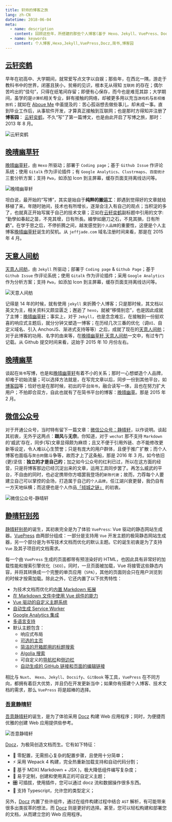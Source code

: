 ```yaml
---
title: 轩帅的博客之旅
lang: zh-CN
datetime: 2018-06-04
meta:
  - name: description
    content: 回顾这些年，所搭建的那些个人博客(基于 Hexo、Jekyll、VuePress、Docz 等)，以及体验过的写作分享平台(如：博客园、简书、微信公众号等)。
  - name: keywords
    content: 个人博客,Hexo,Jekyll,VuePress,Docz,简书,博客园
---
```


<!-- more -->

## [云轩奕鹤](https://nice.lovejade.cn/zh/blog/csdn-blog.html)

早年在初高中、大学期间，就常爱写点文字以自娱；那些年，在西北一隅，游走于教科书中的世界，闭塞且狭小，贫瘠的见识，根本无从得知 `互联网` 的存在；偶尔苦吟出的“佳句”，只得在纸笔间存留；即便有心保存，而今也是难觅其踪；大学期间，虽学的是`计算机`相关专业，鲜有接触的网络，却被更多用以充当`游戏机`与`影视播放机`；就如在 [Aboue Me](https://jeffjade.com/about-me/) 中虽提及的：苦心孤诣想去做些事儿，却未成一事。直到毕业工作后，从事软件开发，才算真正接触到互联网；也是那时方得知并注册了**博客园**： [云轩奕鹤](https://www.cnblogs.com/jadeboy/)，不久“写”了第一篇博文，也是由此开启了写博之旅，那时：2013 年 8 月。

![云轩奕鹤](https://image.nicelinks.site/csdn-blog.png)

## [晚晴幽草轩](https://nice.lovejade.cn/zh/blog/hexo-blog.html)

[晚晴幽草轩](https://jeffjade.com/)，由 `Hexo` 所驱动；部署于 `Coding page`；基于 `Github Issue` 作评论系统；使用 `Gitalk` 作为评论插件；有 `Google Analytics`、`Clustrmaps`、`百度统计`三套分析方案；支持 `Pwa`，如添加 Icon 到主屏幕，缓存页面支持离线访问等。

![晚晴幽草轩](https://image.nicelinks.site/hexo-blog.png)

坦白说，最开始的“写博”，其实是始自于**纯粹的搬运工**：即遇到觉得好的文章就给移植了来。年随时驰间，技术也有所增长，逐渐会注入有自己的观点；当积淀的多了，也就真正开始写属于自己的技术文章；正如在[云轩奕鹤](https://www.cnblogs.com/jadeboy/)副标题中引用的文字: “勤學如春起之苗，不見其增，日有所長。綴學如磨刀之石，不見其損，日有所虧”。在学于思之后，不停折腾之间，越发感觉到`个人品牌`的重要性，这便是个人主博客[晚晴幽草轩](https://jeffjade.com/)诞生的契机。从 `jeffjade.com` 域名注册时间来看，那是在 2015 年 4 月。

## [天意人间舫](https://nice.lovejade.cn/zh/blog/jekyll-blog.html)

[天意人间舫](https://blog.lovejade.cn/)，由 `Jekyll` 所驱动；部署于 `Coding page` & `Github Page`；基于 `Github Issue` 作评论系统；使用 `Gitalk` 作为评论插件；采用 `Google Analytics` 作为分析方案；支持 `Pwa`，如添加 Icon 到主屏幕，缓存页面支持离线访问等。

![天意人间舫](https://image.nicelinks.site/jekyll-blog.png)

记得是 14 年的时候，就有使用 `jekyll` 来折腾个人博客；只是那时候，其文档以英文为主，相关资料又颇显匮乏；邂逅了 `hexo`，就被“移情别恋”，也是因此成就了主博：[晚晴幽草轩](https://jeffjade.com/)；事实上，对于 `Jekyll`，也是念念难忘，在接触到一份挺欢喜的响应式主题后，就分分钟又塑造一博客；在历经几次三番的优化（调`UI`、自定义域名、引入 AnchorJS、渐进式支持等等）之后，成就了现在的[天意人间舫](https://blog.lovejade.cn/)；对于此博客的功用、名字的由来等，在[晚晴幽草轩,天意人间舫](https://jeffjade.com/2016/01/22/2016-01-22-jeffjade-and-nicejade/)一文中，有过专门记载。从 Github 提交时间来看，这始于 2015 年 10 月份左右。

## [晚晴幽草](https://nice.lovejade.cn/zh/blog/jianshu-blog.html)

谈起在`简书`写博，也是和[晚晴幽草轩](https://jeffjade.com/)有着不小的关系；那时一心想塑造个人品牌，却难于初始流量；可以选择方法就是，在写完文章以后，同步一份到其他平台，如[博客园](https://www.cnblogs.com/jadeboy/)等；恰好也是在那时候，初出的平台`简书`，融合读写一体，且也在努力扩大用户；不拍即合双方，自此也就有了在简书平台的博客：[晚晴幽草](https://www.jianshu.com/u/9aae3d8f4c3d)。那是 2015 年 2 月。

## [微信公众号](https://nice.lovejade.cn/zh/blog/wechat-blog.html)

对于开通公众号，当时特有留下一篇文章：[微信公众号：静晴轩](https://jeffjade.com/2016/03/23/2016-03-23-toss-wechat-public_no)，以作说明。谈起其初衷，无外乎这两点：**跟风**与**无奈**。你知道，对于 `wechat` 那不支持 `Markdown` 的‘威武’存在，同步(写)文章显得颇为麻烦；且又不便于引用外链、亦不能修改更新等设定，令人难以心生赞誉；只是有庞大的用户群体，且便于推广扩散；而个人博客也面临与`聚合网`做斗争等，故而才上了这条船，那是 2016 年 3 月。如今依旧(更)坚信：**独立的才是自己的**；加之如今公众号的红利已过，所以在这方面的经营，只是将博客那边已经沉淀出来的文章，运用工具同步罢了。再怎么威武的平台，不自由的同时，也必定携带你方唱罢我登场的`新陈代谢`；故而，力荐每个人要建立自己可以掌控的会场，打造属于自己的`个人品牌`，任江湖兴衰更替，我仍自有一方天地纵横；而这便也是个人作品[「倾城之链」](https://nicelinks.site/?from=nice.lovejade.cn) 的初衷。

![微信公众号-静晴轩](https://image.nicelinks.site/qrcode_jqx.jpg)

## [静晴轩别苑](https://nice.lovejade.cn/zh/blog/vuepress-blog.html)

[静晴轩别苑](https://nice.lovejade.cn)的诞生，其初衷完全是为了体验 `VuePress`: Vue 驱动的静态网站生成器。[VuePress](https://vuepress.vuejs.org/) 由两部分组成：一部分是支持用 `Vue` 开发主题的极简静态网站生成器，另一个部分是为书写技术文档而优化的默认主题。它的诞生初衷是为了支持 `Vue` 及其子项目的文档需求。

每一个由 `VuePress` 生成的页面都带有预渲染好的 HTML，也因此具有非常好的加载性能和搜索引擎优化（`SEO`）。同时，一旦页面被加载，Vue 将接管这些静态内容，并将其转换成一个完整的单页应用（`SPA`），其他的页面则会只在用户浏览到的时候才按需加载。除此之外，它还内置了以下优秀特性：

- 为技术文档而优化的[内置 Markdown 拓展](https://vuepress.vuejs.org/zh/guide/markdown.html)
- [在 Markdown 文件中使用 Vue 组件的能力](https://vuepress.vuejs.org/zh/guide/using-vue.html)
- [Vue 驱动的自定义主题系统](https://vuepress.vuejs.org/zh/guide/custom-themes.html)
- [自动生成 Service Worker](https://vuepress.vuejs.org/zh/config/#serviceworker)
- [Google Analytics 集成](https://vuepress.vuejs.org/zh/config/#ga)
- [多语言支持](https://vuepress.vuejs.org/zh/guide/i18n.html)
- 默认主题包含：
  - 响应式布局
  - [可选的主页](https://vuepress.vuejs.org/zh/default-theme-config/#%E9%A6%96%E9%A1%B5)
  - [简洁的开箱即用的标题搜索](https://vuepress.vuejs.org/zh/default-theme-config/#%E5%86%85%E7%BD%AE%E6%90%9C%E7%B4%A2)
  - [Algolia 搜索](https://vuepress.vuejs.org/zh/default-theme-config/#algolia-%E6%90%9C%E7%B4%A2)
  - 可自定义的[导航栏](https://vuepress.vuejs.org/zh/default-theme-config/#%E5%AF%BC%E8%88%AA%E6%A0%8F)和[侧边栏](https://vuepress.vuejs.org/zh/default-theme-config/#%E4%BE%A7%E8%BE%B9%E6%A0%8F)
  - [自动生成的 GitHub 链接和页面的编辑链接](https://vuepress.vuejs.org/zh/default-theme-config/#git-%E4%BB%93%E5%BA%93%E5%92%8C%E7%BC%96%E8%BE%91%E9%93%BE%E6%8E%A5)

相比与 `Nuxt`、 `Hexo`、`Jekyll`、`Docsify`、`GitBook` 等工具，`VuePress` 在不同方向，都拥有着巨大优势，并且仍在开发更新当中；如果你有搭建个人博客、技术文档的需求，那么 `VuePress` 将是超棒的选择。

### [吾意静晴轩](docz-blog.html)

[吾意静晴轩](https://docz.lovejade.cn)的诞生，是为了体验采用 [Docz](https://www.docz.site/) 构建 Web 应用程序；同时，为便捷而优雅的创建 Web 应用提供些参考。

![吾意静晴轩](https://image.nicelinks.site/吾意静晴轩.png)

[Docz](https://www.docz.site/)，为极简创造文档而生。它有如下特征：

- 🧘 零配置，无需担心复杂的配置步骤，且使用十分简单；
- ⚡️ 采用 Wepack 4 构建，完全热重新加载支持和自动代码分割；
- 📝 基于 MDX( Markdown + JSX )，极大降低组件编写复杂度；
- 💅 易于定制，创建和使用真正的可自定义主题；
- 🎛 可插拔，使用插件，您可以通过 docz 流和数据操作很多东西。
- 🔐 支持 Typescript，允许您的类型定义；

另外，[Docz](https://www.docz.site/) 内置了些许组件，通过在组件构建过程中结合 `AST` 解析，有可能带来很多出类拔萃的想法，而 [Docz](https://www.docz.site/) 则是更好的选择。甚至，您可以轻松构建和部署您的文档，从而建立您的 Web 应用程序。

<Advertisement />
